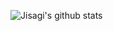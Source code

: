 ![Jisagi's github stats](https://github-readme-stats.vercel.app/api?username=Jisagi&count_private=true&theme=radical)
